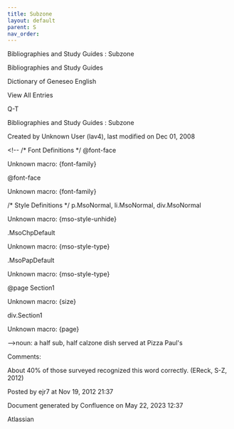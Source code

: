 ```yaml
---
title: Subzone
layout: default
parent: S
nav_order:
---
```


Bibliographies and Study Guides : Subzone

Bibliographies and Study Guides

Dictionary of Geneseo English

View All Entries

Q-T

Bibliographies and Study Guides : Subzone

Created by  Unknown User (lav4), last modified on Dec 01, 2008

&lt;!--  /* Font Definitions */  @font-face 	

Unknown macro: {font-family} 

@font-face 	

Unknown macro: {font-family} 

/* Style Definitions */  p.MsoNormal, li.MsoNormal, div.MsoNormal 	

Unknown macro: {mso-style-unhide} 

.MsoChpDefault 	

Unknown macro: {mso-style-type} 

.MsoPapDefault 	

Unknown macro: {mso-style-type} 

@page Section1 	

Unknown macro: {size} 

div.Section1 	

Unknown macro: {page} 

--&gt;noun: a half sub, half calzone dish served at Pizza Paul's

Comments:

About 40% of those surveyed recognized this word correctly. (EReck, S-Z, 2012)

Posted by ejr7 at Nov 19, 2012 21:37

Document generated by Confluence on May 22, 2023 12:37

Atlassian
